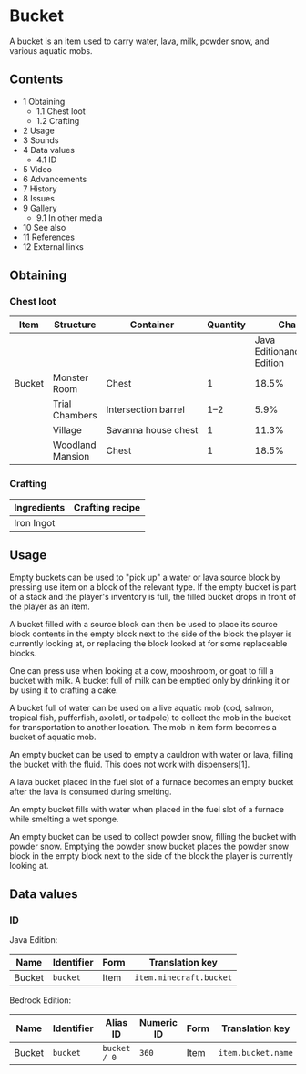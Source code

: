 # Bucket
A bucket is an item used to carry water, lava, milk, powder snow, and various aquatic mobs.

## Contents
- 1 Obtaining
	- 1.1 Chest loot
	- 1.2 Crafting
- 2 Usage
- 3 Sounds
- 4 Data values
	- 4.1 ID
- 5 Video
- 6 Advancements
- 7 History
- 8 Issues
- 9 Gallery
	- 9.1 In other media
- 10 See also
- 11 References
- 12 External links

## Obtaining
### Chest loot
| Item   | Structure        | Container           | Quantity | Chance                         |
|--------|------------------|---------------------|----------|--------------------------------|
|        |                  |                     |          | Java EditionandBedrock Edition |
| Bucket | Monster Room     | Chest               | 1        | 18.5%                          |
|        | Trial Chambers   | Intersection barrel | 1–2      | 5.9%                           |
|        | Village          | Savanna house chest | 1        | 11.3%                          |
|        | Woodland Mansion | Chest               | 1        | 18.5%                          |

### Crafting
| Ingredients | Crafting recipe |
|-------------|-----------------|
| Iron Ingot  |                 |

## Usage
Empty buckets can be used to "pick up" a water or lava source block by pressing use item on a block of the relevant type. If the empty bucket is part of a stack and the player's inventory is full, the filled bucket drops in front of the player as an item. 

A bucket filled with a source block can then be used to place its source block contents in the empty block next to the side of the block the player is currently looking at, or replacing the block looked at for some replaceable blocks.

One can press use when looking at a cow, mooshroom, or goat to fill a bucket with milk. A bucket full of milk can be emptied only by drinking it or by using it to crafting a cake.

A bucket full of water can be used on a live aquatic mob (cod, salmon, tropical fish, pufferfish, axolotl, or tadpole) to collect the mob in the bucket for transportation to another location. The mob in item form becomes a bucket of aquatic mob.

An empty bucket can be used to empty a cauldron with water or lava, filling the bucket with the fluid. This does not work with dispensers[1].

A lava bucket placed in the fuel slot of a furnace becomes an empty bucket after the lava is consumed during smelting.

An empty bucket fills with water when placed in the fuel slot of a furnace while smelting a wet sponge.

An empty bucket can be used to collect powder snow, filling the bucket with powder snow. Emptying the powder snow bucket places the powder snow block in the empty block next to the side of the block the player is currently looking at.

## Data values
### ID
Java Edition:

| Name   | Identifier | Form | Translation key         |
|--------|------------|------|-------------------------|
| Bucket | `bucket`   | Item | `item.minecraft.bucket` |

Bedrock Edition:

| Name   | Identifier | Alias ID     | Numeric ID | Form | Translation key    |
|--------|------------|--------------|------------|------|--------------------|
| Bucket | `bucket`   | `bucket / 0` | `360`      | Item | `item.bucket.name` |


